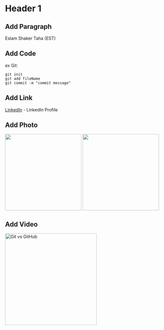 # Header 1

## Add Paragraph
Eslam Shaker Taha (EST)

## Add Code
ex Git:
```git
git init
git add fileName
git commit -m "commit message" 
```

## Add Link
[LinkedIn](www.linkedin.com/in/eslam-shaker-278582278) - LinkedIn Profile

## Add Photo
<div>
  <img src="https://m.media-amazon.com/images/I/81FYhRRQEQL._SL1500_.jpg" width="250"/>
  <img src="https://m.media-amazon.com/images/I/81FYhRRQEQL._SL1500_.jpg" width="250"/>
</div>

## Add Video
<a href="https://youtu.be/xJXgvr8bPes?si=oceAybQk0BMVW7hL" target="_blank">
  <img src="https://www.simplilearn.com/ice9/free_resources_article_thumb/git_vs_github2.jpg" alt="Git vs GitHub" width="300"/>
</a>
